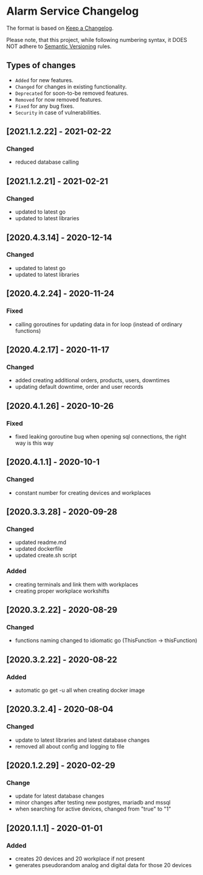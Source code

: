 # Alarm Service Changelog

The format is based on [Keep a Changelog](http://keepachangelog.com/en/1.0.0/).

Please note, that this project, while following numbering syntax, it DOES NOT
adhere to [Semantic Versioning](http://semver.org/spec/v2.0.0.html) rules.

## Types of changes

* ```Added``` for new features.
* ```Changed``` for changes in existing functionality.
* ```Deprecated``` for soon-to-be removed features.
* ```Removed``` for now removed features.
* ```Fixed``` for any bug fixes.
* ```Security``` in case of vulnerabilities.

## [2021.1.2.22] - 2021-02-22

### Changed
- reduced database calling

## [2021.1.2.21] - 2021-02-21

### Changed
- updated to latest go
- updated to latest libraries

## [2020.4.3.14] - 2020-12-14

### Changed
- updated to latest go
- updated to latest libraries

## [2020.4.2.24] - 2020-11-24

### Fixed
- calling goroutines for updating data in for loop (instead of ordinary functions)

## [2020.4.2.17] - 2020-11-17

### Changed
- added creating additional orders, products, users, downtimes
- updating default downtime, order and user records

## [2020.4.1.26] - 2020-10-26

### Fixed
- fixed leaking goroutine bug when opening sql connections, the right way is this way

## [2020.4.1.1] - 2020-10-1

### Changed
- constant number for creating devices and workplaces

## [2020.3.3.28] - 2020-09-28

### Changed
- updated readme.md
- updated dockerfile
- updated create.sh script

### Added
- creating terminals and link them with workplaces
- creating proper workplace workshifts

## [2020.3.2.22] - 2020-08-29

### Changed
- functions naming changed to idiomatic go (ThisFunction -> thisFunction)

## [2020.3.2.22] - 2020-08-22

### Added
- automatic go get -u all when creating docker image


## [2020.3.2.4] - 2020-08-04

### Changed
- update to latest libraries and latest database changes
- removed all about config and logging to file

## [2020.1.2.29] - 2020-02-29

### Change
- update for latest database changes
- minor changes after testing new postgres, mariadb and mssql
- when searching for active devices, changed from "true" to "1"

## [2020.1.1.1] - 2020-01-01

### Added
- creates 20 devices and 20 workplace if not present
- generates pseudorandom analog and digital data for those 20 devices
